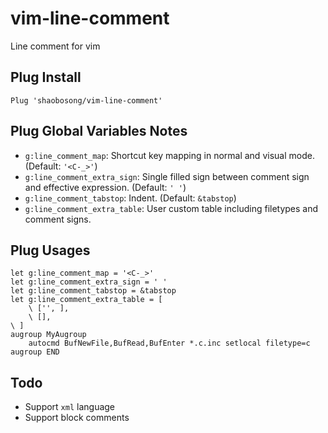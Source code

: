 # vim-line-comment
Line comment for vim

## Plug Install
```vim
Plug 'shaobosong/vim-line-comment'
```

## Plug Global Variables Notes
- `g:line_comment_map`: Shortcut key mapping in normal and visual mode. (Default: `'<C-_>'`)
- `g:line_comment_extra_sign`: Single filled sign between comment sign and effective expression. (Default: `' '`)
- `g:line_comment_tabstop`: Indent. (Default: `&tabstop`)
- `g:line_comment_extra_table`: User custom table including filetypes and comment signs.

## Plug Usages
```vim
let g:line_comment_map = '<C-_>'
let g:line_comment_extra_sign = ' '
let g:line_comment_tabstop = &tabstop
let g:line_comment_extra_table = [
    \ ['', ],
    \ [],
\ ]
augroup MyAugroup
    autocmd BufNewFile,BufRead,BufEnter *.c.inc setlocal filetype=c
augroup END
```

## Todo
- Support `xml` language
- Support block comments
